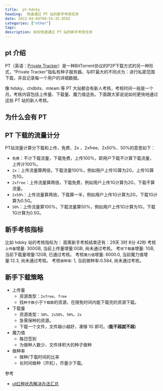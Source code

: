 ```yaml
---
title:  pt-hdsky
heading:  快速通过 PT 站的新手考核任务
date: 2022-04-04T09:54:35.859Z
categories: ["other"]
tags: 
description: 如何快速通过 PT 站的新手考核任务
---
```


## pt 介绍
PT（英语：[Private Tracker](https://zh.wikipedia.org/wiki/PT%E4%B8%8B%E8%BC%89)）是一种BitTorrent协议的P2P下载方式的另一种形式，“Private Tracker”指私有种子服务器。与BT最大的不同点为：进行私密范围下载，并且记录每一个用户的详细数据。

像 hdsky、chdbits、mteam 等 PT 大站都会有新人考核，考核时间一般是一个月。考核内容包括上传量、下载量、魔力值这些。下面跟大家说说如何更快地通过这些 PT 站的新人考核。

## 为什么会有 PT


## PT 下载的流量计分

PT站流量计算分下载和上传，免费、2x 、2xfree、2x50%、50%的意思如下：

- `免费`：不计下载流量，下载免费，上传100%，即用户下载不计算下载流量，上传计100%。
- `2x`：上传流量算两倍，下载流量100%，例如用户上传1G算为2G，上传1G算为1G。
- `2xfree`：上传流量算两倍，下载免费，例如用户上传1G计算为2G，下载不算流量。
- `2x50%`：上传流量算两倍，下载算一半，例如用户上传1G计算为2G，下载1G计算为0.5G。
- `50%`：上传流量算100%，下载流量算50%，例如用户上传1G计算为1G，下载1G计算为0.5G。



## 新手考核指标 

比如 hdsky 站的考核指标为：
距离新手考核结束还有：29天 3时 8分 42秒
考核`上传量`增量: 300GB, 当前上传量增量:0GB, 尚未通过考核。
考`核下载量`增量: 1GB, 当前下载量增量:12GB, 已通过考核。
考核`魔力值`增量: 6000.0, 当前魔力值增量:12.3, 尚未通过考核。
考核`做种率`: 1, 当前做种率:0.584, 尚未通过考核。


## 新手下载策略

- 上传量
    - 资源类型：`2xfree`、`free`
    - 找`种子数`小于`下载数`的资源，在限免时间内能下载完的资源下载。
- 下载量
    - 资源类型：`30%`、`2x50%`、`50%`、`2x`
    - 急需保种的资源。
    - 下载一个文件，文件越小越好，凑够 1G 即可。(**能不超就不超**)
- 魔力值
    - 每日签到
    - 为做种人数少、文件体积大的种子做种
- 做种率
    - 做种/下载时间的比率
    - 长时间做种（开机），尽量少下载。




参考
- [ut红种状态解决办法汇总](https://blog.csdn.net/qq_34419607/article/details/93432554)